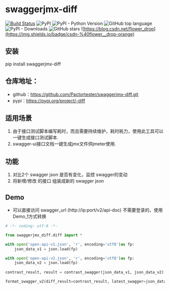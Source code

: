 # swaggerjmx-diff

[![Build Status](https://travis-ci.com/Pactortester/swaggerjmx-diff.svg?branch=master)](https://travis-ci.com/Pactortester/swaggerjmx-diff) ![PyPI](https://img.shields.io/pypi/v/swaggerjmx-diff) ![PyPI - Python Version](https://img.shields.io/pypi/pyversions/swaggerjmx-diff) ![GitHub top language](https://img.shields.io/github/languages/top/Pactortester/swaggerjmx-diff) ![PyPI - Downloads](https://img.shields.io/pypi/dm/swaggerjmx-diff?style=plastic) ![GitHub stars](https://img.shields.io/github/stars/Pactortester/swaggerjmx-diff?style=social) ![https://blog.csdn.net/flower_drop](https://img.shields.io/badge/csdn-%40flower__drop-orange)



## 安装


pip install swaggerjmx-diff


##  仓库地址：


- github：https://github.com/Pactortester/swaggerjmx-diff.git
- pypi：https://pypi.org/project/-diff


## 适用场景


1. 由于接口测试脚本编写耗时，而且需要持续维护，耗时耗力，使用此工具可以一键生成接口测试脚本.
2. swagger-ui接口文档一键生成jmx文件供jmeter使用.


## 功能


1. 对比2个 swagger json 是否有变化，监控 swagger的变动
2. 将新增/修改 的接口 组装成新的 swagger json
## Demo
- 可以直接访问 swagger_url (http://ip:port/v2/api-doc) 不需要登录的，使用Demo_1方式转换

```python
# -*- coding: utf-8 -*-

from swaggerjmx_diff.diff import *

with open('open-api-v1.json', 'r', encoding='utf8')as fp:
    json_data_v1 = json.load(fp)

with open('open-api-v2.json', 'r', encoding='utf8')as fp:
    json_data_v2 = json.load(fp)
    
contrast_result, result = contrast_swagger(json_data_v1, json_data_v2)

format_swagger_v2(diff_result=contrast_result, latest_swagger=json_data_v2)

```
